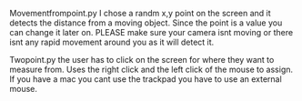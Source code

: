 Movementfrompoint.py
I chose a randm x,y point on the screen and it detects the distance from a moving object. Since the point is a value you can change it later on.
PLEASE make sure your camera isnt moving or there isnt any rapid movement around you as it will detect it.

Twopoint.py
the user has to click on the screen for where they want to measure from. 
Uses the right click and the left click of the mouse to assign.
If you have a mac you cant use the trackpad you have to use an external mouse. 
